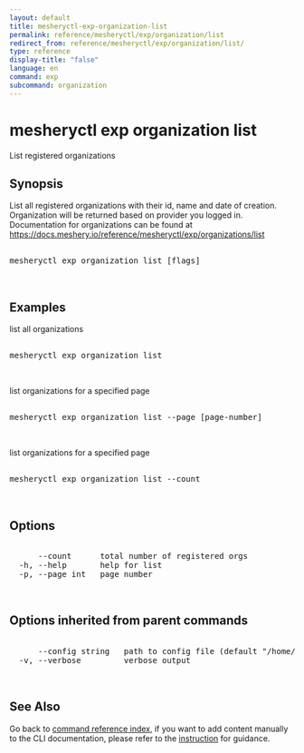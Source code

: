 ```yaml
---
layout: default
title: mesheryctl-exp-organization-list
permalink: reference/mesheryctl/exp/organization/list
redirect_from: reference/mesheryctl/exp/organization/list/
type: reference
display-title: "false"
language: en
command: exp
subcommand: organization
---
```


# mesheryctl exp organization list

List registered organizations

## Synopsis

List all registered organizations with their id, name and date of creation. Organization will be returned based on provider you logged in.
Documentation for organizations can be found at https://docs.meshery.io/reference/mesheryctl/exp/organizations/list
	
<pre class='codeblock-pre'>
<div class='codeblock'>
mesheryctl exp organization list [flags]

</div>
</pre> 

## Examples

list all organizations
<pre class='codeblock-pre'>
<div class='codeblock'>
mesheryctl exp organization list

</div>
</pre> 

list organizations for a specified page
<pre class='codeblock-pre'>
<div class='codeblock'>
mesheryctl exp organization list --page [page-number]

</div>
</pre> 

list organizations for a specified page
<pre class='codeblock-pre'>
<div class='codeblock'>
mesheryctl exp organization list --count

</div>
</pre> 

## Options

<pre class='codeblock-pre'>
<div class='codeblock'>
      --count      total number of registered orgs
  -h, --help       help for list
  -p, --page int   page number

</div>
</pre>

## Options inherited from parent commands

<pre class='codeblock-pre'>
<div class='codeblock'>
      --config string   path to config file (default "/home/runner/.meshery/config.yaml")
  -v, --verbose         verbose output

</div>
</pre>

## See Also

Go back to [command reference index](/reference/mesheryctl/), if you want to add content manually to the CLI documentation, please refer to the [instruction](/project/contributing/contributing-cli#preserving-manually-added-documentation) for guidance.
